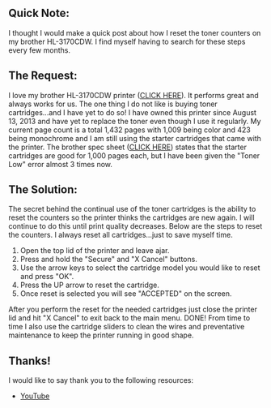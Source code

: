 ## Quick Note:

I thought I would make a quick post about how I reset the toner counters on my brother HL-3170CDW. I find myself having to search for these steps every few months.

## The Request:

I love my brother HL-3170CDW printer ([CLICK HERE](http://smile.amazon.com/Brother-HL-3170CDW-Digital-Wireless-Networking/dp/B00BQU141C/ref=sr_1_1?ie=UTF8&qid=1429131433&sr=8-1&keywords=HL-3170CDW "Hl-3170CDW")). It performs great and always works for us. The one thing I do not like is buying toner cartridges...and I have yet to do so! I have owned this printer since August 13, 2013 and have yet to replace the toner even though I use it regularly. My current page count is a total 1,432 pages with 1,009 being color and 423 being monochrome and I am still using the starter cartridges that came with the printer. The brother spec sheet ([CLICK HERE](http://www.brother-usa.com/Printer/ModelDetail/1/HL3170CDW/spec#.VS7ZzPnF9fw "HL-3170CDW Tech Specs")) states that the starter cartridges are good for 1,000 pages each, but I have been given the "Toner Low" error almost 3 times now.

## The Solution:

The secret behind the continual use of the toner cartridges is the ability to reset the counters so the printer thinks the cartridges are new again. I will continue to do this until print quality decreases. Below are the steps to reset the counters. I always reset all cartridges...just to save myself time.

1.  Open the top lid of the printer and leave ajar.
2.  Press and hold the "Secure" and "X Cancel" buttons.
3.  Use the arrow keys to select the cartridge model you would like to reset and press "OK".
4.  Press the UP arrow to reset the cartridge.
5.  Once reset is selected you will see "ACCEPTED" on the screen.

After you perform the reset for the needed cartridges just close the printer lid and hit "X Cancel" to exit back to the main menu. DONE! From time to time I also use the cartridge sliders to clean the wires and preventative maintenance to keep the printer running in good shape.

## Thanks!

I would like to say thank you to the following resources:

*   [YouTube](https://www.youtube.com/watch?v=OsttkA329Bs)
